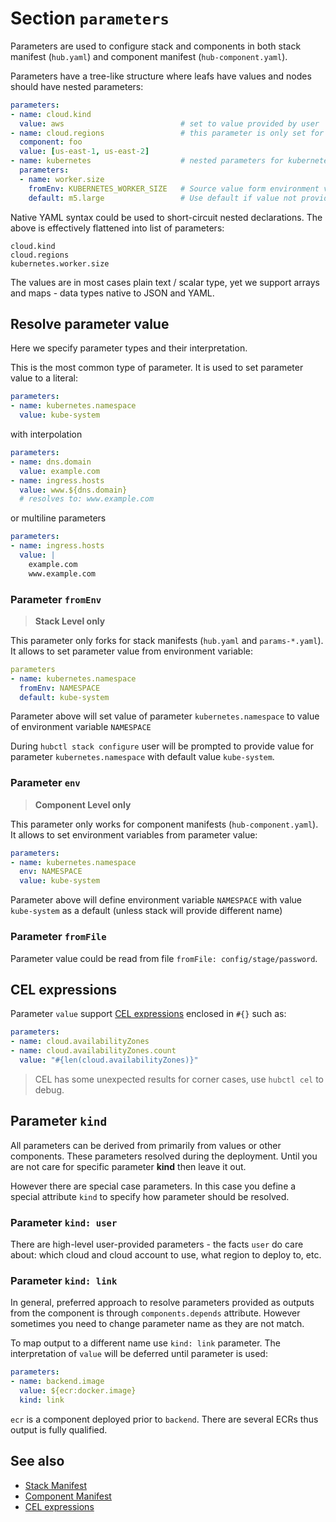 # Section `parameters`

Parameters are used to configure stack and components in both stack manifest (`hub.yaml`) and component manifest (`hub-component.yaml`).

Parameters have a tree-like structure where leafs have values and nodes should have nested parameters:

```yaml
parameters:
- name: cloud.kind
  value: aws                          # set to value provided by user
- name: cloud.regions                 # this parameter is only set for component `foo`
  component: foo                      
  value: [us-east-1, us-east-2]
- name: kubernetes                    # nested parameters for kubernetes 
  parameters: 
  - name: worker.size
    fromEnv: KUBERNETES_WORKER_SIZE   # Source value form environment variable
    default: m5.large                 # Use default if value not provided
```

Native YAML syntax could be used to short-circuit nested declarations. The above is effectively flattened into list of parameters:

```text
cloud.kind
cloud.regions
kubernetes.worker.size
```

The values are in most cases plain text / scalar type, yet we support arrays and maps - data types native to JSON and YAML.

## Resolve parameter value

Here we specify parameter types and their interpretation.

This is the most common type of parameter. It is used to set parameter value to a literal:

```yaml
parameters:
- name: kubernetes.namespace
  value: kube-system
```

with interpolation
```yaml
parameters:
- name: dns.domain
  value: example.com
- name: ingress.hosts
  value: www.${dns.domain}
  # resolves to: www.example.com
```

or multiline parameters 

```yaml
parameters:
- name: ingress.hosts
  value: |
    example.com
    www.example.com
```

### Parameter `fromEnv` 

> __Stack Level only__

This parameter only forks for stack manifests (`hub.yaml` and `params-*.yaml`). It allows to set parameter value from environment variable:

```yaml
parameters
- name: kubernetes.namespace
  fromEnv: NAMESPACE
  default: kube-system
```

Parameter above will set value of parameter `kubernetes.namespace` to value of environment variable `NAMESPACE`

During `hubctl stack configure` user will be prompted to provide value for parameter `kubernetes.namespace` with default value `kube-system`. 

### Parameter `env`

> __Component Level only__

This parameter only works for component manifests (`hub-component.yaml`). It allows to set environment variables from parameter value:

```yaml
parameters:
- name: kubernetes.namespace
  env: NAMESPACE
  value: kube-system
```

Parameter above will define environment variable `NAMESPACE` with value `kube-system` as a default (unless stack will provide different name)

### Parameter `fromFile`

Parameter value could be read from file `fromFile: config/stage/password`.

## CEL expressions

Parameter `value` support [CEL expressions](https://github.com/google/cel-go) enclosed in `#{}` such as:

```yaml
parameters:
- name: cloud.availabilityZones
- name: cloud.availabilityZones.count
  value: "#{len(cloud.availabilityZones)}"
```

> CEL has some unexpected results for corner cases, use `hubctl cel` to debug.

## Parameter `kind`

All parameters can be derived from primarily from values or other components. These parameters resolved during the deployment. Until you are not care for specific parameter __kind__ then leave it out.

However there are special case parameters. In this case you define a special attribute `kind` to specify how parameter should be resolved.

### Parameter `kind: user`

There are high-level user-provided parameters - the facts `user` do care about: which cloud and cloud account to use, what region to deploy to, etc.

### Parameter `kind: link`

In general, preferred approach to resolve parameters provided as outputs from the component is through `components.depends` attribute. However sometimes you need to change parameter name as they are not match. 

To map output to a different name use `kind: link` parameter. The interpretation of `value` will be deferred until parameter is used:

```yaml
parameters:
- name: backend.image
  value: ${ecr:docker.image}
  kind: link
```

`ecr` is a component deployed prior to `backend`. There are several ECRs thus output is fully qualified.

## See also

* [Stack Manifest](../../stack)
* [Component Manifest](../../component)
* [CEL expressions](https://github.com/google/cel-go)
